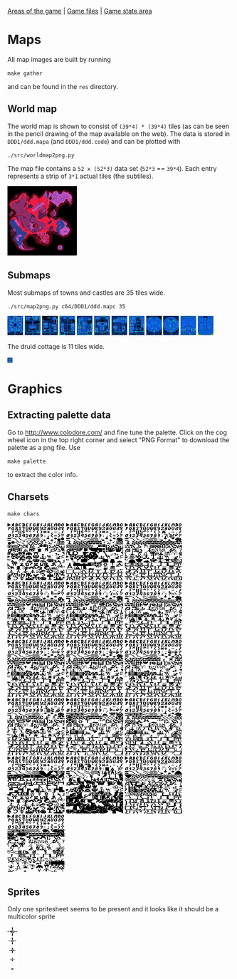 [Areas of the game](AREAS.md) | [Game files](DDDFILES.md) | [Game state area](FLAGS.md)


# Maps

All map images are built by running

```
make gather
```

and can be found in the `res` directory.

## World map

The world map is shown to consist of `(39*4) * (39*4)` tiles (as can be seen in the pencil drawing of the map available on the web).
The data is stored in `DDD1/ddd.mapa` (and `DDD1/ddd.code`) and can be plotted with

```
./src/worldmap2png.py
```

The map file contains a `52 x (52*3)` data set (`52*3` == `39*4`).
Each entry represents a strip of `3*1` actual tiles (the subtiles).

![](res/ddd.mapa.png)

## Submaps

Most submaps of towns and castles are 35 tiles wide.

```
./src/map2png.py c64/DDD1/ddd.mapc 35
```

![](res/ddd.mapc.png)
![](res/ddd.mapd.png)
![](res/ddd.mape.png)
![](res/ddd.mapf.png)
![](res/ddd.mapg.png)
![](res/ddd.maph.png)
![](res/ddd.mapi.png)
![](res/ddd.mapj.png)
![](res/ddd.mapk.png)
![](res/ddd.mapl.png)
![](res/ddd.mapo.png)
![](res/ddd.mapq.png)


The druid cottage is 11 tiles wide.

![](res/ddd.mapb.png)

# Graphics

## Extracting palette data

Go to http://www.colodore.com/ and fine tune the palette. Click on the cog wheel
icon in the top right corner and select "PNG Format" to download the palette as
a png file. Use

```
make palette
```

to extract the color info.

## Charsets

```
make chars
```

![](res/ddd.chra.png)
![](res/ddd.chrb.png)
![](res/ddd.chrc.png)
![](res/ddd.chrd.png)
![](res/ddd.chre.png)
![](res/ddd.chrf.png)
![](res/ddd.chrg.png)
![](res/ddd.chrh.png)
![](res/ddd.chri.png)
![](res/ddd.chrj.png)
![](res/ddd.chrk.png)
![](res/ddd.chrl.png)
![](res/ddd.chrm.png)
![](res/ddd.chrn.png)
![](res/ddd.chro.png)
![](res/ddd.chrq.png)

## Sprites

Only one spritesheet seems to be present and it looks like it should be a multicolor sprite

![](res/ddd.dspr.png)
